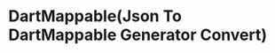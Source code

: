 # DartMappable(Json To DartMappable Generator Convert)

<!-- Plugin description -->

<!-- Plugin description end -->